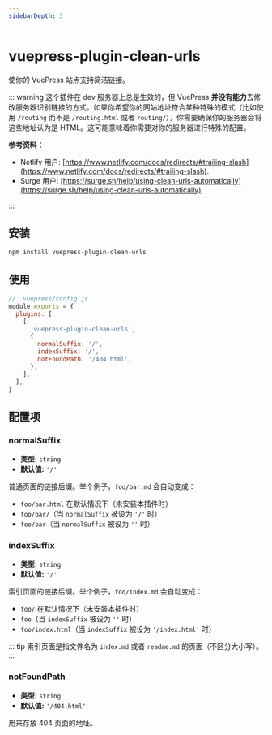 ```yaml
---
sidebarDepth: 3
---
```


# vuepress-plugin-clean-urls <GitHubLink repo="vuepress/vuepress-plugin-community"/>

使你的 VuePress 站点支持简洁链接。

::: warning
这个插件在 dev 服务器上总是生效的，但 VuePress **并没有能力**去修改服务器识别链接的方式。如果你希望你的网站地址符合某种特殊的模式（比如使用 `/routing` 而不是 `/routing.html` 或者 `routing/`），你需要确保你的服务器会将这些地址认为是 HTML。这可能意味着你需要对你的服务器进行特殊的配置。

**参考资料：**

- Netlify 用户: [https://www.netlify.com/docs/redirects/#trailing-slash](https://www.netlify.com/docs/redirects/#trailing-slash).
- Surge 用户: [https://surge.sh/help/using-clean-urls-automatically](https://surge.sh/help/using-clean-urls-automatically).

:::

## 安装

```sh
npm install vuepress-plugin-clean-urls
```

## 使用

```js
// .vuepress/config.js
module.exports = {
  plugins: [
    [
      'vuepress-plugin-clean-urls',
      {
        normalSuffix: '/',
        indexSuffix: '/',
        notFoundPath: '/404.html',
      },
    ],
  ],
}
```

## 配置项

### normalSuffix

- **类型:** `string`
- **默认值:** `'/'`

普通页面的链接后缀。举个例子，`foo/bar.md` 会自动变成：

- `foo/bar.html` 在默认情况下（未安装本插件时）
- `foo/bar/`（当 `normalSuffix` 被设为 `'/'` 时）
- `foo/bar`（当 `normalSuffix` 被设为 `''` 时）

### indexSuffix

- **类型:** `string`
- **默认值:** `'/'`

索引页面的链接后缀。举个例子，`foo/index.md` 会自动变成：

- `foo/` 在默认情况下（未安装本插件时）
- `foo`（当 `indexSuffix` 被设为 `''` 时）
- `foo/index.html`（当 `indexSuffix` 被设为 `'/index.html'` 时）

::: tip
索引页面是指文件名为 `index.md` 或者 `readme.md` 的页面（不区分大小写）。
:::

### notFoundPath

- **类型:** `string`
- **默认值:** `'/404.html'`

用来存放 404 页面的地址。
